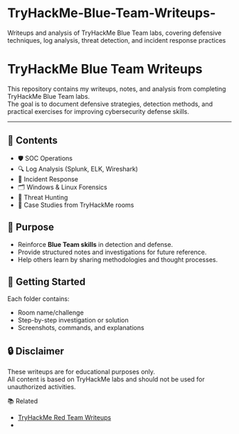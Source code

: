 # TryHackMe-Blue-Team-Writeups-
Writeups and analysis of TryHackMe Blue Team labs, covering defensive techniques, log analysis, threat detection, and incident response practices

# TryHackMe Blue Team Writeups

This repository contains my writeups, notes, and analysis from completing TryHackMe Blue Team labs.  
The goal is to document defensive strategies, detection methods, and practical exercises for improving cybersecurity defense skills.  

---

## 📌 Contents
- 🛡️ SOC Operations
- 🔍 Log Analysis (Splunk, ELK, Wireshark)
- 🚨 Incident Response
- 🗂️ Windows & Linux Forensics
- 🧩 Threat Hunting
- 📝 Case Studies from TryHackMe rooms


## 🎯 Purpose
- Reinforce **Blue Team skills** in detection and defense.  
- Provide structured notes and investigations for future reference.  
- Help others learn by sharing methodologies and thought processes.  


## 🚀 Getting Started
Each folder contains:
- Room name/challenge  
- Step-by-step investigation or solution  
- Screenshots, commands, and explanations  


## 🔒 Disclaimer
These writeups are for educational purposes only.  
All content is based on TryHackMe labs and should not be used for unauthorized activities.  


📚 Related
- [TryHackMe Red Team Writeups](https://github.com/yazarbrahim/TryHackMe---Red-Team-Writeups)
- 

